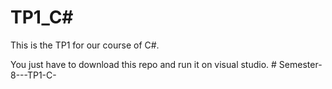 # TP1_C#

This is the TP1 for our course of C#.

You just have to download this repo and run it on visual studio.
#   S e m e s t e r - 8 - - - T P 1 - C -  
 